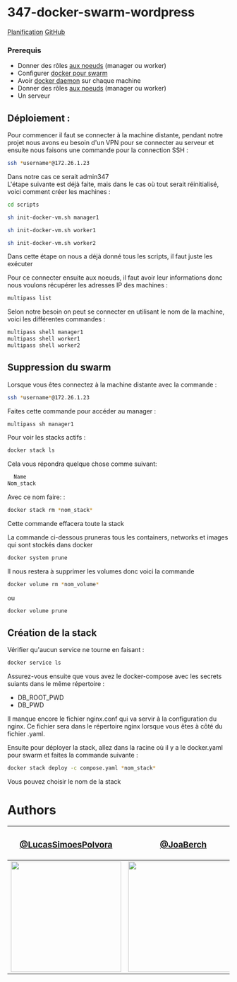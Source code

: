 # 347-docker-swarm-wordpress
[Planification](https://github.com/users/joaberch/projects/2/views/1)
[GitHub](https://github.com/joaberch/347-docker-swarm-wordpress)
### Prerequis
<ul>
  <li>Donner des rôles <a href="https://docs.docker.com/engine/swarm/swarm-tutorial/create-swarm/">aux noeuds</a> (manager ou worker)
  </li>
  <li>Configurer <a href="https://docs.docker.com/engine/swarm/swarm-tutorial">docker pour swarm</a>
  </li>
  <li>Avoir <a href="https://docs.docker.com/engine/install/">docker daemon</a> sur chaque machine
  </li>
  <li>Donner des rôles <a href="https://docs.docker.com/engine/swarm/swarm-tutorial/create-swarm/">aux noeuds</a> (manager ou worker)
  </li>
  <li>Un serveur</li>
</ul>

## Déploiement :  
Pour commencer il faut se connecter à la machine distante, pendant notre projet nous avons eu besoin d'un VPN pour se connecter au serveur et ensuite nous faisons une commande pour la connection SSH :  
```bash
ssh *username*@172.26.1.23
```
Dans notre cas ce serait admin347 <br>
L'étape suivante est déjà faite, mais dans le cas où tout serait réinitialisé, voici comment créer les machines :  
```bash
cd scripts
```  
```bash
sh init-docker-vm.sh manager1
```  
```bash
sh init-docker-vm.sh worker1
```  
```bash
sh init-docker-vm.sh worker2
```  
Dans cette étape on nous a déjà donné tous les scripts, il faut juste les exécuter <br>

Pour ce connecter ensuite aux noeuds, il faut avoir leur informations donc nous voulons récupérer les adresses IP des machines :  
```bash
multipass list
```  
Selon notre besoin on peut se connecter en utilisant le nom de la machine, voici les différentes commandes :  
```bash
multipass shell manager1
multipass shell worker1
multipass shell worker2
```  
## Suppression du swarm
Lorsque vous êtes connectez à la machine distante avec la commande :
```bash
ssh *username*@172.26.1.23
```  
Faites cette commande pour accéder au manager : 
```bash
multipass sh manager1
``` 
Pour voir les stacks actifs :
```bash
docker stack ls
```
Cela vous répondra quelque chose comme suivant:
```bash
  Name
Nom_stack
```
Avec ce nom faire: :
```bash
docker stack rm *nom_stack*
```
Cette commande effacera toute la stack<br>

La commande ci-dessous pruneras tous les containers, networks et images qui sont stockés dans docker
```bash
docker system prune
```
Il nous restera à supprimer les volumes donc voici la commande
```bash
docker volume rm *nom_volume*
```
ou
```bash
docker volume prune
```
## Création de la stack
Vérifier qu'aucun service ne tourne en faisant :
```bash
docker service ls
```
Assurez-vous ensuite que vous avez le docker-compose avec les secrets suiants dans le même répertoire :
<ul>
<li> DB_ROOT_PWD
</li>
<li> DB_PWD
</li>
</ul>
Il manque encore le fichier nginx.conf qui va servir à la configuration du nginx. Ce fichier sera dans le répertoire nginx lorsque vous êtes à côté du fichier .yaml.

Ensuite pour déployer la stack, allez dans la racine où il y a le docker.yaml pour swarm et faites la commande suivante :
```bash
docker stack deploy -c compose.yaml *nom_stack*
```
Vous pouvez choisir le nom de la stack

# Authors

| <h3><a href="https://github.com/LucasSimoesPolvora">@LucasSimoesPolvora</a></h3> | <h3><a href="https://github.com/JoaBerch">@JoaBerch</a></h3> |
| ------------- | ------------- |
| <img src="https://avatars.githubusercontent.com/u/122774951?v=4" style="width: 250"/>  | <img src="https://avatars.githubusercontent.com/u/122774888?v=4" style="width: 250" /> |